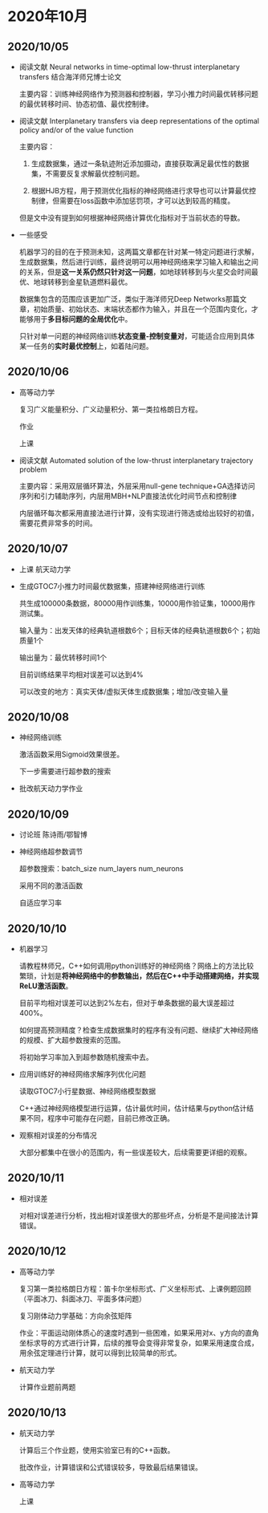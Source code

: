 # 2020年10月

## 2020/10/05

* 阅读文献 Neural networks in time-optimal low-thrust interplanetary transfers 结合海洋师兄博士论文

    主要内容：训练神经网络作为预测器和控制器，学习小推力时间最优转移问题的最优转移时间、协态初值、最优控制律。

* 阅读文献 Interplanetary transfers via deep representations of the optimal policy and/or of the value function

    主要内容：

    1. 生成数据集，通过一条轨迹附近添加摄动，直接获取满足最优性的数据集，不需要反复求解最优控制问题。

    2. 根据HJB方程，用于预测优化指标的神经网络进行求导也可以计算最优控制律，但需要在loss函数中添加惩罚项，才可以达到较高的精度。

    但是文中没有提到如何根据神经网络计算优化指标对于当前状态的导数。

* 一些感受

    机器学习的目的在于预测未知，这两篇文章都在针对某一特定问题进行求解，生成数据集，然后进行训练，最终说明可以用神经网络来学习输入和输出之间的关系，但是**这一关系仍然只针对这一问题**，如地球转移到与火星交会时间最优、地球转移到金星轨道燃料最优。

    数据集包含的范围应该更加广泛，类似于海洋师兄Deep Networks那篇文章，初始质量、初始状态、末端状态都作为输入，并且在一个范围内变化，才能够用于**多目标问题的全局优化**中。

    只针对单一问题的神经网络训练**状态变量-控制变量对**，可能适合应用到具体某一任务的**实时最优控制**上，如着陆问题。

## 2020/10/06

* 高等动力学

    复习广义能量积分、广义动量积分、第一类拉格朗日方程。

    作业

    上课

* 阅读文献 Automated solution of the low-thrust interplanetary trajectory problem

    主要内容：采用双层循环算法，外层采用null-gene technique+GA选择访问序列和引力辅助序列，内层用MBH+NLP直接法优化时间节点和控制律

    内层循环每次都采用直接法进行计算，没有实现进行筛选或给出较好的初值，需要花费非常多的时间。

## 2020/10/07

* 上课 航天动力学

* 生成GTOC7小推力时间最优数据集，搭建神经网络进行训练

    共生成100000条数据，80000用作训练集，10000用作验证集，10000用作测试集。

    输入量为：出发天体的经典轨道根数6个；目标天体的经典轨道根数6个；初始质量1个

    输出量为：最优转移时间1个

    目前训练结果平均相对误差可以达到4%

    可以改变的地方：真实天体/虚拟天体生成数据集；增加/改变输入量

## 2020/10/08

* 神经网络训练

    激活函数采用Sigmoid效果很差。

    下一步需要进行超参数的搜索

* 批改航天动力学作业

## 2020/10/09

* 讨论班 陈诗雨/鄂智博

* 神经网络超参数调节

    超参数搜索：batch_size num_layers num_neurons

    采用不同的激活函数

    自适应学习率

## 2020/10/10

* 机器学习

    请教程林师兄，C++如何调用python训练好的神经网络？网络上的方法比较繁琐，计划是**将神经网络中的参数输出，然后在C++中手动搭建网络，并实现ReLU激活函数**。

    目前平均相对误差可以达到2%左右，但对于单条数据的最大误差超过400%。

    如何提高预测精度？检查生成数据集时的程序有没有问题、继续扩大神经网络的规模、扩大超参数搜索的范围。

    将初始学习率加入到超参数随机搜索中去。

* 应用训练好的神经网络求解序列优化问题

    读取GTOC7小行星数据、神经网络模型数据

    C++通过神经网络模型进行运算，估计最优时间，估计结果与python估计结果不同，程序中可能存在问题，目前已修改正确。

* 观察相对误差的分布情况

    大部分都集中在很小的范围内，有一些误差较大，后续需要更详细的观察。

## 2020/10/11

* 相对误差

    对相对误差进行分析，找出相对误差很大的那些坏点，分析是不是间接法计算错误。

## 2020/10/12

* 高等动力学

    复习第一类拉格朗日方程：笛卡尔坐标形式、广义坐标形式、上课例题回顾（平面冰刀、斜面冰刀、平面多体问题）

    复习刚体动力学基础：方向余弦矩阵

    作业：平面运动刚体质心的速度时遇到一些困难，如果采用对x、y方向的直角坐标求导的方式进行计算，后续的推导会变得非常复杂，如果采用速度合成，用余弦定理进行计算，就可以得到比较简单的形式。

* 航天动力学

    计算作业题前两题

## 2020/10/13

* 航天动力学

    计算后三个作业题，使用实验室已有的C++函数。

    批改作业，计算错误和公式错误较多，导致最后结果错误。

* 高等动力学

    上课